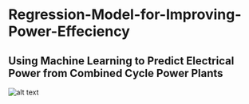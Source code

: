 # Regression-Model-for-Improving-Power-Effeciency
## Using Machine Learning to Predict Electrical Power from Combined Cycle Power Plants 

![alt text](<data/Screenshot 2024-11-08 at 6.58.57 PM.png>)
